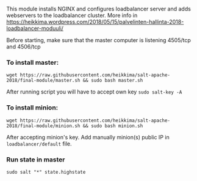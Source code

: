 This module installs NGINX and configures loadbalancer server and adds webservers to the loadbalancer cluster.
More info in https://heikkima.wordpress.com/2018/05/15/palvelinten-hallinta-2018-loadbalancer-moduuli/

Before starting, make sure that the master computer is listening 4505/tcp and 4506/tcp

### To install master:
```
wget https://raw.githubusercontent.com/heikkima/salt-apache-2018/final-module/master.sh && sudo bash master.sh
```
After running script you will have to accept own key ``sudo salt-key -A``


### To install minion:
```
wget https://raw.githubusercontent.com/heikkima/salt-apache-2018/final-module/minion.sh && sudo bash minion.sh
```

After accepting minion's key. Add manually  minion(s) public IP in ``loadbalancer/default`` file. 

### Run state in master
```
sudo salt "*" state.highstate
```
